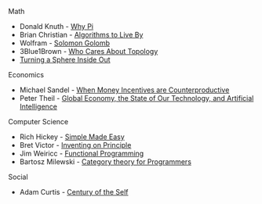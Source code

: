Math

- Donald Knuth - [Why Pi](https://www.youtube.com/watch?v=cI6tt9QfRdo)
- Brian Christian - [Algorithms to Live By](http://longnow.org/seminars/02016/jun/20/algorithms-live/)
- Wolfram - [Solomon Golomb](http://blog.stephenwolfram.com/2016/05/solomon-golomb-19322016/)
- 3Blue1Brown - [Who Cares About Topology](https://www.youtube.com/watch?v=AmgkSdhK4K8&t=28s)
- [Turning a Sphere Inside Out](https://www.youtube.com/watch?v=-6g3ZcmjJ7k)

Economics

- Michael Sandel - [When Money Incentives are Counterproductive](https://www.youtube.com/watch?list=PL60B42C0FC74EF0CE&v=8GxjDbJHiYw)
- Peter Theil - [Global Economy, the State of Our Technology, and Artificial Intelligence](https://www.youtube.com/watch?v=Q_3r49XXRw4)

Computer Science

- Rich Hickey - [Simple Made Easy](https://www.infoq.com/presentations/Simple-Made-Easy)
- Bret Victor - [Inventing on Principle](https://vimeo.com/36579366)
- Jim Weiricc - [Functional Programming](https://www.youtube.com/watch?v=FITJMJjASUs)
- Bartosz Milewski - [Category theory for Programmers](https://www.youtube.com/watch?v=I8LbkfSSR58&list=PLbgaMIhjbmEnaH_LTkxLI7FMa2HsnawM_)

Social

- Adam Curtis - [Century of the Self](https://www.youtube.com/watch?v=eJ3RzGoQC4s)
